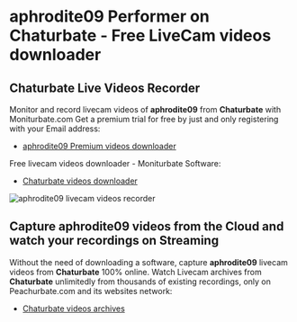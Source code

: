 # aphrodite09 Performer on Chaturbate - Free LiveCam videos downloader

## Chaturbate Live Videos Recorder

Monitor and record livecam videos of **aphrodite09** from **Chaturbate** with Moniturbate.com
Get a premium trial for free by just and only registering with your Email address:
* [aphrodite09 Premium videos downloader](https://moniturbate.com/request-demo-licence-key.html)

Free livecam videos downloader - Moniturbate Software:
* [Chaturbate videos downloader](https://moniturbate.com/moniturbate-download-software.html)

![aphrodite09 livecam videos recorder](https://peachurnet.com/templates/moniturbate-software.png)


## Capture aphrodite09 videos from the Cloud and watch your recordings on Streaming

Without the need of downloading a software, capture **aphrodite09** livecam videos from **Chaturbate** 100% online.
Watch Livecam archives from **Chaturbate** unlimitedly from thousands of existing recordings, only on Peachurbate.com and its websites network:
* [Chaturbate videos archives](https://peachurnet.com/)